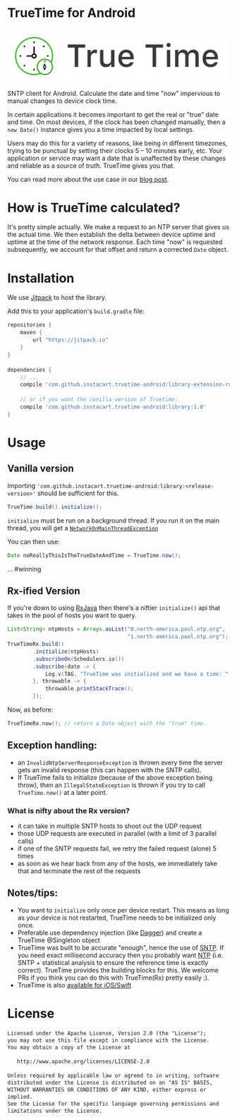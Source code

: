 # TrueTime for Android

![TrueTime](truetime.png "TrueTime for Android")

SNTP client for Android. Calculate the date and time "now" impervious to manual changes to device clock time.

In certain applications it becomes important to get the real or "true" date and time. On most devices, if the clock has been changed manually, then a `new Date()` instance gives you a time impacted by local settings.

Users may do this for a variety of reasons, like being in different timezones, trying to be punctual by setting their clocks 5 – 10 minutes early, etc. Your application or service may want a date that is unaffected by these changes and reliable as a source of truth. TrueTime gives you that.

You can read more about the use case in our [blog post](https://tech.instacart.com/truetime/).

# How is TrueTime calculated?

It's pretty simple actually. We make a request to an NTP server that gives us the actual time. We then establish the delta between device uptime and uptime at the time of the network response. Each time "now" is requested subsequently, we account for that offset and return a corrected `Date` object.

# Installation

We use [Jitpack](https://jitpack.io) to host the library.

Add this to your application's `build.gradle` file:

```groovy
repositories {
    maven {
        url "https://jitpack.io"
    }
}

dependencies {
    // ...
    compile 'com.github.instacart.truetime-android:library-extension-rx:1.0'

    // or if you want the vanilla version of Truetime:
    compile 'com.github.instacart.truetime-android:library:1.0'
}
```

# Usage

## Vanilla version

Importing `'com.github.instacart.truetime-android:library:<release-version>'` should be sufficient for this.

```java
TrueTime.build().initialize();
```

`initialize` must be run on a background thread. If you run it on the main thread, you will get a [`NetworkOnMainThreadException`](https://developer.android.com/reference/android/os/NetworkOnMainThreadException.html)

You can then use:

```java
Date noReallyThisIsTheTrueDateAndTime = TrueTime.now();
```

... #winning

## Rx-ified Version

If you're down to using [RxJava](https://github.com/ReactiveX/RxJava) then there's a niftier `initialize()` api that takes in the pool of hosts you want to query.

```java
List<String> ntpHosts = Arrays.asList("0.north-america.pool.ntp.org",
                                      "1.north-america.pool.ntp.org");
TrueTimeRx.build()
        .initialize(ntpHosts)
        .subscribeOn(Schedulers.io())
        .subscribe(date -> {
            Log.v(TAG, "TrueTime was initialized and we have a time: " + date);
        }, throwable -> {
            throwable.printStackTrace();
        });
```

Now, as before:

```java
TrueTimeRx.now(); // return a Date object with the "true" time.
```

## Exception handling:

* an `InvalidNtpServerResponseException` is thrown every time the server gets an invalid response (this can happen with the SNTP calls).
* If TrueTime fails to initialize (because of the above exception being throw), then an `IllegalStateException` is thrown if you try to call `TrueTime.now()` at a later point.

### What is nifty about the Rx version?

* it can take in multiple SNTP hosts to shoot out the UDP request
* those UDP requests are executed in parallel (with a limit of 3 parallel calls)
* if one of the SNTP requests fail, we retry the failed request (alone) 5 times
* as soon as we hear back from any of the hosts, we immediately take that and terminate the rest of the requests


## Notes/tips:

* You want to `initialize` only once per device restart. This means as long as your device is not restarted, TrueTime needs to be initialized only once.
* Preferable use dependency injection (like [Dagger](http://square.github.io/dagger/)) and create a TrueTime @Singleton object
* TrueTime was built to be accurate "enough", hence the use of [SNTP](https://en.wikipedia.org/wiki/Network_Time_Protocol#SNTP). If you need exact millisecond accuracy then you probably want [NTP](https://www.meinbergglobal.com/english/faq/faq_37.htm) (i.e. SNTP + statistical analysis to ensure the reference time is exactly correct). TrueTime provides the building blocks for this. We welcome PRs if you think you can do this with TrueTime(Rx) pretty easily :).
* TrueTime is also [available for iOS/Swift](https://github.com/instacart/truetime.swift)

# License

```
Licensed under the Apache License, Version 2.0 (the "License");
you may not use this file except in compliance with the License.
You may obtain a copy of the License at

   http://www.apache.org/licenses/LICENSE-2.0

Unless required by applicable law or agreed to in writing, software
distributed under the License is distributed on an "AS IS" BASIS,
WITHOUT WARRANTIES OR CONDITIONS OF ANY KIND, either express or implied.
See the License for the specific language governing permissions and
limitations under the License.
```
